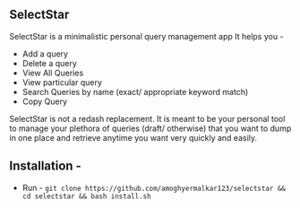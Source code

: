 ## SelectStar
SelectStar is a minimalistic personal query management app
It helps you -
  * Add a query
  * Delete a query
  * View All Queries
  * View particular query
  * Search Queries by name (exact/ appropriate keyword match)
  * Copy Query

SelectStar is not a redash replacement. 
It is meant to be your personal tool to manage your plethora of queries (draft/ otherwise) that you want to dump in one place and retrieve anytime you want very quickly and easily.

## Installation -
- Run - `git clone https://github.com/amoghyermalkar123/selectstar && cd selectstar
 && bash install.sh`
